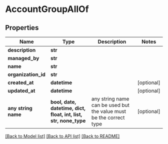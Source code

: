 # AccountGroupAllOf


## Properties
Name | Type | Description | Notes
------------ | ------------- | ------------- | -------------
**description** | **str** |  | 
**managed_by** | **str** |  | 
**name** | **str** |  | 
**organization_id** | **str** |  | 
**created_at** | **datetime** |  | [optional] 
**updated_at** | **datetime** |  | [optional] 
**any string name** | **bool, date, datetime, dict, float, int, list, str, none_type** | any string name can be used but the value must be the correct type | [optional]

[[Back to Model list]](../README.md#documentation-for-models) [[Back to API list]](../README.md#documentation-for-api-endpoints) [[Back to README]](../README.md)


